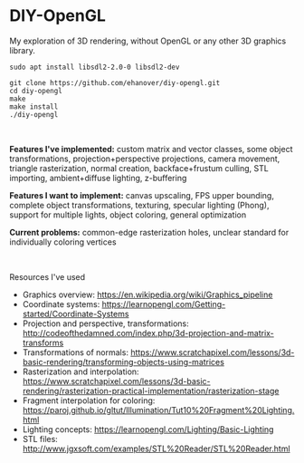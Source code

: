 # DIY-OpenGL

My exploration of 3D rendering, without OpenGL or any other 3D graphics library. 

```
sudo apt install libsdl2-2.0-0 libsdl2-dev

git clone https://github.com/ehanover/diy-opengl.git
cd diy-opengl
make
make install
./diy-opengl
```

<br>

**Features I've implemented:** custom matrix and vector classes, some object transformations, projection+perspective projections, camera movement, triangle rasterization, normal creation, backface+frustum culling, STL importing, ambient+diffuse lighting, z-buffering

**Features I want to implement:** canvas upscaling, FPS upper bounding, complete object transformations, texturing, specular lighting (Phong), support for multiple lights, object coloring, general optimization

**Current problems:** common-edge rasterization holes, unclear standard for individually coloring vertices

<br>

Resources I've used
* Graphics overview: https://en.wikipedia.org/wiki/Graphics_pipeline
* Coordinate systems: https://learnopengl.com/Getting-started/Coordinate-Systems
* Projection and perspective, transformations: http://codeofthedamned.com/index.php/3d-projection-and-matrix-transforms
* Transformations of normals: https://www.scratchapixel.com/lessons/3d-basic-rendering/transforming-objects-using-matrices
* Rasterization and interpolation: https://www.scratchapixel.com/lessons/3d-basic-rendering/rasterization-practical-implementation/rasterization-stage
* Fragment interpolation for coloring: https://paroj.github.io/gltut/Illumination/Tut10%20Fragment%20Lighting.html
* Lighting concepts: https://learnopengl.com/Lighting/Basic-Lighting
* STL files: http://www.jgxsoft.com/examples/STL%20Reader/STL%20Reader.html
